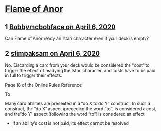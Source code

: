# [Flame of Anor](https://community.fantasyflightgames.com/topic/307482-flame-of-anor/)

## 1 [Bobbymcbobface on April 6, 2020](https://community.fantasyflightgames.com/topic/307482-flame-of-anor/?do=findComment&comment=3924312)

Can Flame of Anor ready an Istari character even if your deck is empty?

## 2 [stimpaksam on April 6, 2020](https://community.fantasyflightgames.com/topic/307482-flame-of-anor/?do=findComment&comment=3924325)

No. Discarding a card from your deck would be considered the "cost" to trigger the effect of readying the Istari character, and costs have to be paid in full to trigger their effects.

Page 18 of the Online Rules Reference:

To

Many card abilities are presented in a “do X to do Y” construct. In such a construct, the “do X” aspect (preceding the word “to”) is considered a cost, and the“do Y” aspect (following the word “to”) is considered an effect.

 * If an ability’s cost is not paid, its effect cannot be resolved.

 

